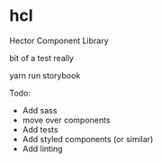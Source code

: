 # hcl
Hector Component Library

bit of a test really


yarn run storybook

Todo:
 - Add sass
 - move over components
 - Add tests
 - Add styled components (or similar)
 - Add linting
 